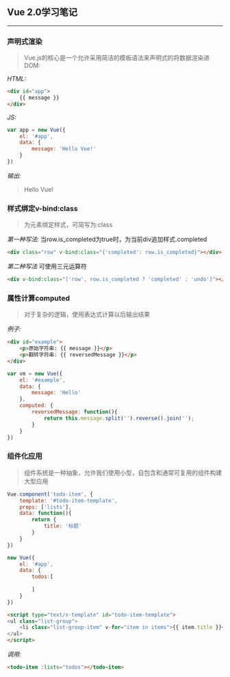 ## Vue 2.0学习笔记
---
### 声明式渲染
> Vue.js的核心是一个允许采用简洁的模板语法来声明式的将数据渲染进DOM:

*HTML:*

```html
<div id="app">
    {{ message }}
</div>
```
*JS:*

```js
var app = new Vue({
    el: '#app',
    data: {
        message: 'Hello Vue!'
    }
})
```  
*输出:*
> Hello Vue! 

### 样式绑定v-bind:class
> 为元素绑定样式，可简写为:class

*第一种写法:*
当row.is_completed为true时，为当前div追加样式.completed
```html
<div class="row" v-bind:class="{'completed': row.is_completed}"></div>
```

*第二种写法*
可使用三元运算符
```html
<div v-bind:class="['row', row.is_completed ? 'completed' : 'undo']"></div>
```

### 属性计算computed
> 对于复杂的逻辑，使用表达式计算以后输出结果

*例子:*

```html
<div id="example">
    <p>原始字符串: {{ message }}</p>
    <p>翻转字符串: {{ reversedMessage }}</p>
</div>
```

```js
var vm = new Vue({
    el: '#example',
    data: {
        message: 'Hello'
    },
    computed: {
        reversedMessage: function(){
            return this.message.split('').reverse().join('');
        }
    }
})
```

### 组件化应用
> 组件系统是一种抽象，允许我们使用小型，自包含和通常可复用的组件构建大型应用

```js
Vue.component('todo-item', {
    template: '#todo-item-template',
    props: ['lists'],
    data: function(){
        return {
            title: '标题'
        }
    }
})

new Vue({
    el: '#app',
    data: {
        todos:[
            
        ]
    }
})
```

```html
<script type="text/x-template" id="todo-item-template">
<ul class="list-group">
    <li class="list-group-item" v-for="item in items">{{ item.title }}</li>
</ul>
</script>
```

*调用:*
```html
<todo-item :lists="todos"></todo-item>
```